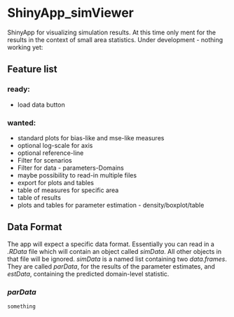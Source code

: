 ShinyApp_simViewer
=======================

ShinyApp for visualizing simulation results. At this time only ment for the results in the context of small area statistics. Under development - nothing working yet:

Feature list
-----------------------
### ready:
* load data button

### wanted:
* standard plots for bias-like and mse-like measures
* optional log-scale for axis
* optional reference-line
* Filter for scenarios
* Filter for data - parameters-Domains
* maybe possibility to read-in multiple files
* export for plots and tables
* table of measures for specific area
* table of results
* plots and tables for parameter estimation - density/boxplot/table

Data Format
----------------------
The app will expect a specific data format. Essentially you can read in a *.RData* file which will contain an object called *simData*. All other objects in that file will be ignored. *simData* is a named list containing two *data.frames*. They are called *parData*, for the results of the parameter estimates, and *estData*, containing the predicted domain-level statistic.

### *parData*
```
something
```